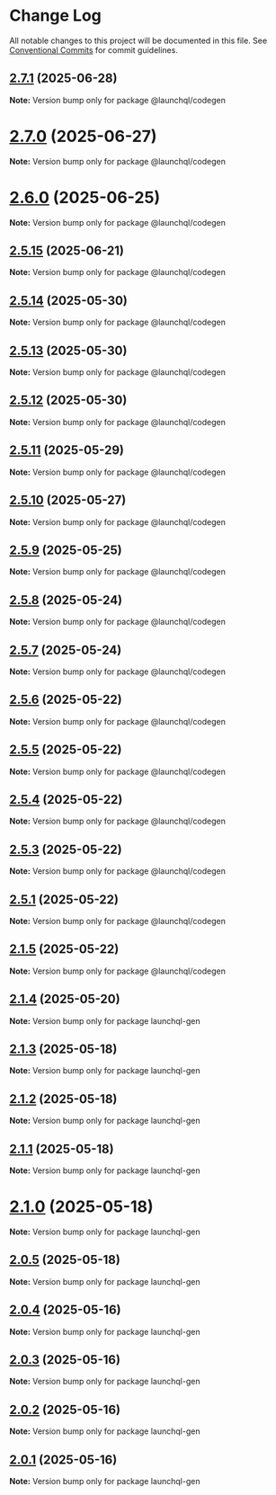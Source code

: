 # Change Log

All notable changes to this project will be documented in this file.
See [Conventional Commits](https://conventionalcommits.org) for commit guidelines.

## [2.7.1](https://github.com/launchql/launchql/compare/@launchql/codegen@2.7.0...@launchql/codegen@2.7.1) (2025-06-28)

**Note:** Version bump only for package @launchql/codegen





# [2.7.0](https://github.com/launchql/launchql/compare/@launchql/codegen@2.6.0...@launchql/codegen@2.7.0) (2025-06-27)

**Note:** Version bump only for package @launchql/codegen





# [2.6.0](https://github.com/launchql/launchql/compare/@launchql/codegen@2.5.15...@launchql/codegen@2.6.0) (2025-06-25)

**Note:** Version bump only for package @launchql/codegen





## [2.5.15](https://github.com/launchql/launchql/compare/@launchql/codegen@2.5.14...@launchql/codegen@2.5.15) (2025-06-21)

**Note:** Version bump only for package @launchql/codegen





## [2.5.14](https://github.com/launchql/launchql/compare/@launchql/codegen@2.5.13...@launchql/codegen@2.5.14) (2025-05-30)

**Note:** Version bump only for package @launchql/codegen





## [2.5.13](https://github.com/launchql/launchql/compare/@launchql/codegen@2.5.12...@launchql/codegen@2.5.13) (2025-05-30)

**Note:** Version bump only for package @launchql/codegen





## [2.5.12](https://github.com/launchql/launchql/compare/@launchql/codegen@2.5.11...@launchql/codegen@2.5.12) (2025-05-30)

**Note:** Version bump only for package @launchql/codegen





## [2.5.11](https://github.com/launchql/launchql/compare/@launchql/codegen@2.5.10...@launchql/codegen@2.5.11) (2025-05-29)

**Note:** Version bump only for package @launchql/codegen





## [2.5.10](https://github.com/launchql/launchql/compare/@launchql/codegen@2.5.9...@launchql/codegen@2.5.10) (2025-05-27)

**Note:** Version bump only for package @launchql/codegen





## [2.5.9](https://github.com/launchql/launchql/compare/@launchql/codegen@2.5.8...@launchql/codegen@2.5.9) (2025-05-25)

**Note:** Version bump only for package @launchql/codegen





## [2.5.8](https://github.com/launchql/launchql/compare/@launchql/codegen@2.5.7...@launchql/codegen@2.5.8) (2025-05-24)

**Note:** Version bump only for package @launchql/codegen





## [2.5.7](https://github.com/launchql/launchql/compare/@launchql/codegen@2.5.6...@launchql/codegen@2.5.7) (2025-05-24)

**Note:** Version bump only for package @launchql/codegen





## [2.5.6](https://github.com/launchql/launchql/compare/@launchql/codegen@2.5.5...@launchql/codegen@2.5.6) (2025-05-22)

**Note:** Version bump only for package @launchql/codegen





## [2.5.5](https://github.com/launchql/launchql/compare/@launchql/codegen@2.5.4...@launchql/codegen@2.5.5) (2025-05-22)

**Note:** Version bump only for package @launchql/codegen





## [2.5.4](https://github.com/launchql/launchql/compare/@launchql/codegen@2.5.3...@launchql/codegen@2.5.4) (2025-05-22)

**Note:** Version bump only for package @launchql/codegen





## [2.5.3](https://github.com/launchql/launchql/compare/@launchql/codegen@2.5.1...@launchql/codegen@2.5.3) (2025-05-22)

**Note:** Version bump only for package @launchql/codegen





## [2.5.1](https://github.com/launchql/launchql/compare/@launchql/codegen@2.1.5...@launchql/codegen@2.5.1) (2025-05-22)

**Note:** Version bump only for package @launchql/codegen





## [2.1.5](https://github.com/launchql/launchql/compare/@launchql/codegen@2.1.5...@launchql/codegen@2.1.5) (2025-05-22)

**Note:** Version bump only for package @launchql/codegen





## [2.1.4](https://github.com/launchql/launchql/compare/launchql-gen@2.1.3...launchql-gen@2.1.4) (2025-05-20)

**Note:** Version bump only for package launchql-gen





## [2.1.3](https://github.com/launchql/launchql/compare/launchql-gen@2.1.2...launchql-gen@2.1.3) (2025-05-18)

**Note:** Version bump only for package launchql-gen





## [2.1.2](https://github.com/launchql/launchql/compare/launchql-gen@2.1.1...launchql-gen@2.1.2) (2025-05-18)

**Note:** Version bump only for package launchql-gen





## [2.1.1](https://github.com/launchql/launchql/compare/launchql-gen@2.1.0...launchql-gen@2.1.1) (2025-05-18)

**Note:** Version bump only for package launchql-gen





# [2.1.0](https://github.com/launchql/launchql/compare/launchql-gen@2.0.5...launchql-gen@2.1.0) (2025-05-18)

**Note:** Version bump only for package launchql-gen





## [2.0.5](https://github.com/launchql/launchql/compare/launchql-gen@2.0.4...launchql-gen@2.0.5) (2025-05-18)

**Note:** Version bump only for package launchql-gen





## [2.0.4](https://github.com/launchql/launchql/compare/launchql-gen@2.0.3...launchql-gen@2.0.4) (2025-05-16)

**Note:** Version bump only for package launchql-gen





## [2.0.3](https://github.com/launchql/launchql/compare/launchql-gen@2.0.2...launchql-gen@2.0.3) (2025-05-16)

**Note:** Version bump only for package launchql-gen





## [2.0.2](https://github.com/launchql/launchql/compare/launchql-gen@2.0.1...launchql-gen@2.0.2) (2025-05-16)

**Note:** Version bump only for package launchql-gen





## [2.0.1](https://github.com/launchql/launchql/compare/launchql-gen@0.3.20...launchql-gen@2.0.1) (2025-05-16)

**Note:** Version bump only for package launchql-gen
